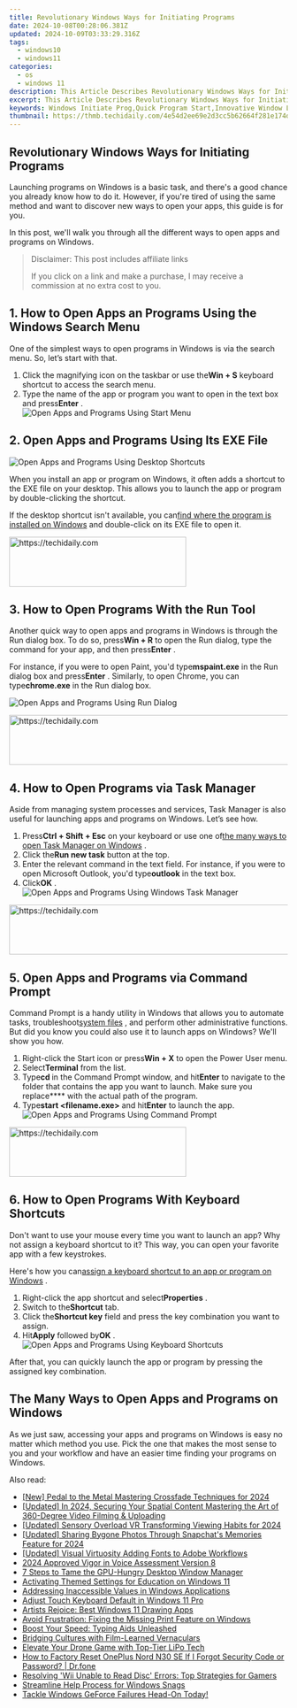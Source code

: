 ```yaml
---
title: Revolutionary Windows Ways for Initiating Programs
date: 2024-10-08T00:28:06.381Z
updated: 2024-10-09T03:33:29.316Z
tags:
  - windows10
  - windows11
categories:
  - os
  - windows 11
description: This Article Describes Revolutionary Windows Ways for Initiating Programs
excerpt: This Article Describes Revolutionary Windows Ways for Initiating Programs
keywords: Windows Initiate Prog,Quick Program Start,Innovative Window Launch,Windows New Init,Program Initiation Way,Revolutionary Windows Start,Windows Program Kickoff
thumbnail: https://thmb.techidaily.com/4e54d2ee69e2d3cc5b62664f281e174d4bc506ec5c304888c5062a8c04d6107f.jpg
---
```


## Revolutionary Windows Ways for Initiating Programs

 Launching programs on Windows is a basic task, and there's a good chance you already know how to do it. However, if you're tired of using the same method and want to discover new ways to open your apps, this guide is for you.

 In this post, we'll walk you through all the different ways to open apps and programs on Windows.

>  Disclaimer: This post includes affiliate links
>
>  If you click on a link and make a purchase, I may receive a commission at no extra cost to you.
>

## 1\. How to Open Apps an Programs Using the Windows Search Menu

 One of the simplest ways to open programs in Windows is via the search menu. So, let’s start with that.

1. Click the magnifying icon on the taskbar or use the**Win + S** keyboard shortcut to access the search menu.
2. Type the name of the app or program you want to open in the text box and press**Enter** .  
![Open Apps and Programs Using Start Menu](https://static1.makeuseofimages.com/wordpress/wp-content/uploads/2023/01/open-apps-and-programs-using-start-menu.jpg)

## 2\. Open Apps and Programs Using Its EXE File

![Open Apps and Programs Using Desktop Shortcuts](https://static1.makeuseofimages.com/wordpress/wp-content/uploads/2023/01/open-apps-and-programs-using-desktop-shortcuts.jpg)

 When you install an app or program on Windows, it often adds a shortcut to the EXE file on your desktop. This allows you to launch the app or program by double-clicking the shortcut.

 If the desktop shortcut isn't available, you can[find where the program is installed on Windows](https://www.makeuseof.com/windows-ways-to-find-programs-install-location/) and double-click on its EXE file to open it.

<!-- affiliate ads begin -->
<a href="https://bluettius.sjv.io/c/5597632/2139117/17108" target="_top" id="2139117">
  <img src="//a.impactradius-go.com/display-ad/17108-2139117" border="0" alt="https://techidaily.com" width="320" height="90"/>
</a>
<img height="0" width="0" src="https://bluettius.sjv.io/i/5597632/2139117/17108" style="position:absolute;visibility:hidden;" border="0" />
<!-- affiliate ads end -->

## 3\. How to Open Programs With the Run Tool

 Another quick way to open apps and programs in Windows is through the Run dialog box. To do so, press**Win + R** to open the Run dialog, type the command for your app, and then press**Enter** .

 For instance, if you were to open Paint, you'd type**mspaint.exe** in the Run dialog box and press**Enter** . Similarly, to open Chrome, you can type**chrome.exe** in the Run dialog box.

![Open Apps and Programs Using Run Dialog](https://static1.makeuseofimages.com/wordpress/wp-content/uploads/2023/01/open-apps-and-programs-using-run-dialog.jpg)

<!-- affiliate ads begin -->
<a href="https://unicoeye.pxf.io/c/5597632/2134497/18498" target="_top" id="2134497">
  <img src="//a.impactradius-go.com/display-ad/18498-2134497" border="0" alt="https://techidaily.com" width="728" height="90"/>
</a>
<img height="0" width="0" src="https://unicoeye.pxf.io/i/5597632/2134497/18498" style="position:absolute;visibility:hidden;" border="0" />
<!-- affiliate ads end -->

## 4\. How to Open Programs via Task Manager

 Aside from managing system processes and services, Task Manager is also useful for launching apps and programs on Windows. Let’s see how.

1. Press**Ctrl + Shift + Esc** on your keyboard or use one of[the many ways to open Task Manager on Windows](https://www.makeuseof.com/ways-to-open-task-manager-windows-10/) .
2. Click the**Run new task** button at the top.
3. Enter the relevant command in the text field. For instance, if you were to open Microsoft Outlook, you'd type**outlook** in the text box.
4. Click**OK** .  
![Open Apps and Programs Using Windows Task Manager](https://static1.makeuseofimages.com/wordpress/wp-content/uploads/2023/01/open-apps-and-programs-using-windows-task-manager.jpg)

<!-- affiliate ads begin -->
<a href="https://appsumo.8odi.net/c/5597632/2105874/7443" target="_top" id="2105874">
  <img src="//a.impactradius-go.com/display-ad/7443-2105874" border="0" alt="https://techidaily.com" width="728" height="90"/>
</a>
<img height="0" width="0" src="https://appsumo.8odi.net/i/5597632/2105874/7443" style="position:absolute;visibility:hidden;" border="0" />
<!-- affiliate ads end -->

## 5\. Open Apps and Programs via Command Prompt

 Command Prompt is a handy utility in Windows that allows you to automate tasks, troubleshoot[system files](https://www.makeuseof.com/windows-system-files-guide/) , and perform other administrative functions. But did you know you could also use it to launch apps on Windows? We'll show you how.

1. Right-click the Start icon or press**Win + X** to open the Power User menu.
2. Select**Terminal** from the list.
3. Type**cd <file path>** in the Command Prompt window, and hit**Enter** to navigate to the folder that contains the app you want to launch. Make sure you replace**<file path>** with the actual path of the program.
4. Type**start <filename.exe>** and hit**Enter** to launch the app.  
![Open Apps and Programs Using Command Prompt](https://static1.makeuseofimages.com/wordpress/wp-content/uploads/2023/01/open-apps-and-programs-using-command-prompt.jpg)

<!-- affiliate ads begin -->
<a href="https://aligracehair.sjv.io/c/5597632/2135357/19272" target="_top" id="2135357">
  <img src="//a.impactradius-go.com/display-ad/19272-2135357" border="0" alt="https://techidaily.com" width="320" height="90"/>
</a>
<img height="0" width="0" src="https://aligracehair.sjv.io/i/5597632/2135357/19272" style="position:absolute;visibility:hidden;" border="0" />
<!-- affiliate ads end -->

## 6\. How to Open Programs With Keyboard Shortcuts

 Don't want to use your mouse every time you want to launch an app? Why not assign a keyboard shortcut to it? This way, you can open your favorite app with a few keystrokes.

 Here's how you can[assign a keyboard shortcut to an app or program on Windows](https://www.makeuseof.com/windows-keyboard-shortcuts-programs/) .

1. Right-click the app shortcut and select**Properties** .
2. Switch to the**Shortcut** tab.
3. Click the**Shortcut key** field and press the key combination you want to assign.
4. Hit**Apply** followed by**OK** .  
![Open Apps and Programs Using Keyboard Shortcuts](https://static1.makeuseofimages.com/wordpress/wp-content/uploads/2023/01/open-apps-and-programs-using-keyboard-shortcuts.jpg)

 After that, you can quickly launch the app or program by pressing the assigned key combination.

## The Many Ways to Open Apps and Programs on Windows

 As we just saw, accessing your apps and programs on Windows is easy no matter which method you use. Pick the one that makes the most sense to you and your workflow and have an easier time finding your programs on Windows.

<ins class="adsbygoogle"
     style="display:block"
     data-ad-format="autorelaxed"
     data-ad-client="ca-pub-7571918770474297"
     data-ad-slot="1223367746"></ins>

<ins class="adsbygoogle"
     style="display:block"
     data-ad-client="ca-pub-7571918770474297"
     data-ad-slot="8358498916"
     data-ad-format="auto"
     data-full-width-responsive="true"></ins>

<span class="atpl-alsoreadstyle">Also read:</span>
<div><ul>
<li><a href="https://article-helps.techidaily.com/new-pedal-to-the-metal-mastering-crossfade-techniques-for-2024/"><u>[New] Pedal to the Metal Mastering Crossfade Techniques for 2024</u></a></li>
<li><a href="https://youtube-data.techidaily.com/ed-in-2024-securing-your-spatial-content-mastering-the-art-of-360-degree-video-filming-and-uploading/"><u>[Updated] In 2024, Securing Your Spatial Content Mastering the Art of 360-Degree Video Filming & Uploading</u></a></li>
<li><a href="https://vp-tips.techidaily.com/updated-sensory-overload-vr-transforming-viewing-habits-for-2024/"><u>[Updated] Sensory Overload VR Transforming Viewing Habits for 2024</u></a></li>
<li><a href="https://snapchat-videos.techidaily.com/updated-sharing-bygone-photos-through-snapchats-memories-feature-for-2024/"><u>[Updated] Sharing Bygone Photos Through Snapchat's Memories Feature for 2024</u></a></li>
<li><a href="https://fox-info.techidaily.com/updated-visual-virtuosity-adding-fonts-to-adobe-workflows/"><u>[Updated] Visual Virtuosity Adding Fonts to Adobe Workflows</u></a></li>
<li><a href="https://desktop-recording.techidaily.com/2024-approved-vigor-in-voice-assessment-version-8/"><u>2024 Approved Vigor in Voice Assessment Version 8</u></a></li>
<li><a href="https://win11-tips.techidaily.com/7-steps-to-tame-the-gpu-hungry-desktop-window-manager/"><u>7 Steps to Tame the GPU-Hungry Desktop Window Manager</u></a></li>
<li><a href="https://win11-tips.techidaily.com/activating-themed-settings-for-education-on-windows-11/"><u>Activating Themed Settings for Education on Windows 11</u></a></li>
<li><a href="https://win11-tips.techidaily.com/addressing-inaccessible-values-in-windows-applications/"><u>Addressing Inaccessible Values in Windows Applications</u></a></li>
<li><a href="https://win11-tips.techidaily.com/adjust-touch-keyboard-default-in-windows-11-pro/"><u>Adjust Touch Keyboard Default in Windows 11 Pro</u></a></li>
<li><a href="https://win11-tips.techidaily.com/artists-rejoice-best-windows-11-drawing-apps/"><u>Artists Rejoice: Best Windows 11 Drawing Apps</u></a></li>
<li><a href="https://win11-tips.techidaily.com/1719315730924-avoid-frustration-fixing-the-missing-print-feature-on-windows/"><u>Avoid Frustration: Fixing the Missing Print Feature on Windows</u></a></li>
<li><a href="https://win11-tips.techidaily.com/boost-your-speed-typing-aids-unleashed/"><u>Boost Your Speed: Typing Aids Unleashed</u></a></li>
<li><a href="https://mondly-stories.techidaily.com/bridging-cultures-with-film-learned-vernaculars/"><u>Bridging Cultures with Film-Learned Vernaculars</u></a></li>
<li><a href="https://fox-info.techidaily.com/elevate-your-drone-game-with-top-tier-lipo-tech/"><u>Elevate Your Drone Game with Top-Tier LiPo Tech</u></a></li>
<li><a href="https://techidaily.com/how-to-factory-reset-oneplus-nord-n30-se-if-i-forgot-security-code-or-password-drfone-by-drfone-reset-android-reset-android/"><u>How to Factory Reset OnePlus Nord N30 SE If I Forgot Security Code or Password? | Dr.fone</u></a></li>
<li><a href="https://techno-recovery.techidaily.com/resolving-wii-unable-to-read-disc-errors-top-strategies-for-gamers/"><u>Resolving 'Wii Unable to Read Disc' Errors: Top Strategies for Gamers</u></a></li>
<li><a href="https://win11-tips.techidaily.com/1719228801666-streamline-help-process-for-windows-snags/"><u>Streamline Help Process for Windows Snags</u></a></li>
<li><a href="https://win11-tips.techidaily.com/1719343275245-tackle-windows-geforce-failures-head-on-today/"><u>Tackle Windows GeForce Failures Head-On Today!</u></a></li>
</ul></div>

